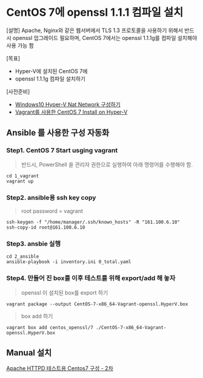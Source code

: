 
# CentOS 7에 openssl 1.1.1 컴파일 설치

[설명]
Apache, Nginx와 같은 웹서버에서 TLS 1.3 프로토콜을 사용하기 위해서 반드시 openssl 업그레이드 필요하며, CentOS 7에서는 openssl 1.1.1g를 컴파일 설치해야 사용 가능 함


[목표]
- Hyper-V에 설치된 CentOS 7에
- openssl 1.1.1g 컴파일 설치하기

[사전준비]
- [Windows10 Hyper-V Nat Network 구성하기](../0_common/README.md)
- [Vagrant를 사용한 CentOS 7 Install on Hyper-V](../1_vagrant_centos7_base/README.md)


## Ansible 를 사용한 구성 자동화

### Step1. CentOS 7 Start usging vagrant

> 반드시, PowerShell 을 관리자 권한으로 실행하여 아래 명령어를 수행해야 함.
```
cd 1_vagrant
vagrant up
```

### Step2. ansible용 ssh key copy

> root password = vagrant
```
ssh-keygen -f "/home/manager/.ssh/known_hosts" -R "161.100.6.10"
ssh-copy-id root@161.100.6.10
```

### Step3. ansbie 실행
```
cd 2_ansible
ansible-playbook -i inventory.ini 0_total.yaml
```

### Step4. 만들어 진 box를 이후 테스트를 위해 export/add 해 놓자

> openssl 이 설치된 box를 export 하기
```
vagrant package --output CentOS-7-x86_64-Vagrant-openssl.HyperV.box
```

> box add 하기

```
vagrant box add centos_openssl/7 ./CentOS-7-x86_64-Vagrant-openssl.HyperV.box
```
## Manual 설치
[Apache HTTPD 테스트용 Centos7 구성 - 2차](https://hyunwoo-kr.github.io/2021/03/apache-httpd-%ED%85%8C%EC%8A%A4%ED%8A%B8%EC%9A%A9-centos7-%EA%B5%AC%EC%84%B1-2%EC%B0%A8/)